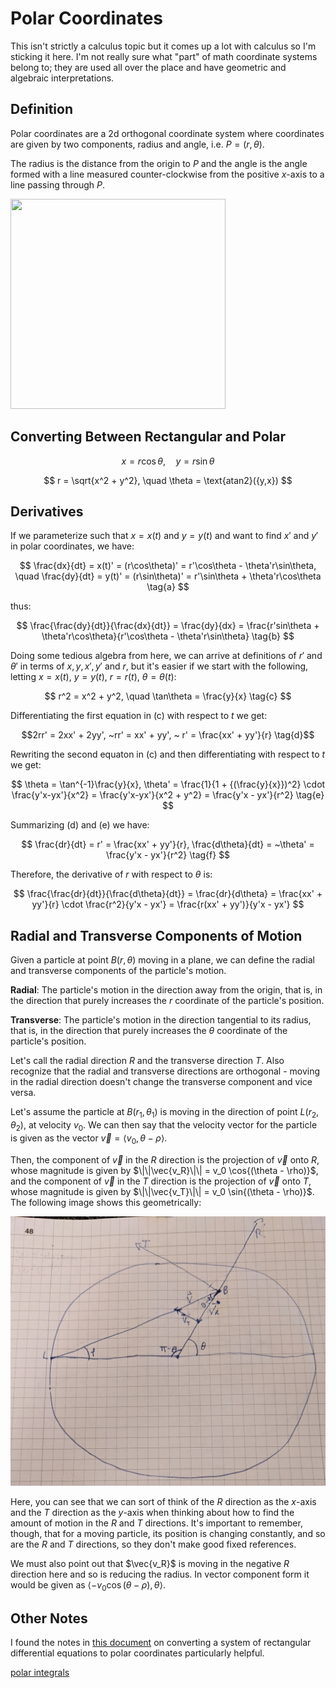 # Polar Coordinates

This isn't strictly a calculus topic but it comes up a lot with calculus so I'm sticking it here. I'm not really sure what "part" of math coordinate systems belong to; they are used all over the place and have geometric and algebraic interpretations.

## Definition

Polar coordinates are a 2d orthogonal coordinate system where coordinates are given by two components, radius and angle, i.e. $P = (r,\theta).$

The radius is the distance from the origin to $P$ and the angle is the angle formed with a line measured counter-clockwise from the positive $x$-axis to a line passing through $P$. 


<img src="https://upload.wikimedia.org/wikipedia/commons/thumb/a/a5/2D_polar.svg/1024px-2D_polar.svg.png"  width="344" height="336">


## Converting Between Rectangular and Polar

$$ x = r\cos\theta, \quad y = r\sin\theta $$

$$ r = \sqrt{x^2 + y^2}, \quad \theta = \text{atan2}({y,x}) $$

## Derivatives ##

If we parameterize such that $x = x(t)$ and $y = y(t)$ and want to find $x'$ and $y'$ in polar coordinates, we have:

$$ \frac{dx}{dt} = x(t)' = (r\cos\theta)' = r'\cos\theta - \theta'r\sin\theta, \quad \frac{dy}{dt} = y(t)' = (r\sin\theta)' = r'\sin\theta + \theta'r\cos\theta \tag{a} $$

thus:

$$ \frac{\frac{dy}{dt}}{\frac{dx}{dt}} = \frac{dy}{dx} = \frac{r'sin\theta + \theta'r\cos\theta}{r'\cos\theta - \theta'r\sin\theta} \tag{b} $$

Doing some tedious algebra from here, we can arrive at definitions of $r'$ and $\theta'$ in terms of $x, y, x', y' ~\text{and}~r$, but it's easier if we start with the following, letting $x=x(t), ~ y=y(t), ~ r=r(t), ~\theta = \theta(t)$:


$$ r^2 = x^2 + y^2, \quad \tan\theta = \frac{y}{x} \tag{c} $$

Differentiating the first equation in (c) with respect to $t$ we get:

$$2rr' = 2xx' + 2yy', ~rr' = xx' + yy', ~ r' = \frac{xx' + yy'}{r} \tag{d}$$

Rewriting the second equaton in (c) and then differentiating with respect to $t$ we get:

$$ \theta = \tan^{-1}\frac{y}{x}, \theta' = \frac{1}{1 + {(\frac{y}{x}})^2} \cdot \frac{y'x-yx'}{x^2} = \frac{y'x-yx'}{x^2 + y^2} = \frac{y'x - yx'}{r^2} \tag{e} $$

Summarizing (d) and (e) we have:

$$ \frac{dr}{dt} = r' = \frac{xx' + yy'}{r}, \frac{d\theta}{dt} = ~\theta' = \frac{y'x - yx'}{r^2} \tag{f} $$

Therefore, the derivative of $r$ with respect to $\theta$ is:

$$ \frac{\frac{dr}{dt}}{\frac{d\theta}{dt}} = \frac{dr}{d\theta} = \frac{xx' + yy'}{r} \cdot \frac{r^2}{y'x - yx'} = \frac{r(xx' + yy')}{y'x - yx'} $$

## Radial and Transverse Components of Motion


Given a particle at point $B(r,\theta)$ moving in a plane, we can define the radial and transverse components of the particle's motion.

**Radial**: The particle's motion in the direction away from the origin, that is, in the direction that purely increases the $r$ coordinate of the particle's position.

**Transverse**: The particle's motion in the direction tangential to its radius, that is, in the direction that purely increases the $\theta$ coordinate of the particle's position.

Let's call the radial direction $R$ and the transverse direction $T$. Also recognize that the radial and transverse directions are orthogonal - moving in the radial direction doesn't change the transverse component and vice versa. 

Let's assume the particle at $B(r_1, \theta_1)$ is moving in the direction of point $L(r_2, \theta_2)$, at velocity $v_0$. We can then say that the velocity vector for the particle is given as the vector $\vec{v} = \langle v_0, \theta - \rho \rangle$.

Then, the component of $\vec{v}$ in the $R$ direction is the projection of $\vec{v}$ onto $R$, whose magnitude is given by $\|\|\vec{v_R}\|\| = v_0 \cos{(\theta - \rho)}$, and the component of $\vec{v}$ in the $T$ direction is the projection of $\vec{v}$ onto $T$, whose magnitude is given by $\|\|\vec{v_T}\|\| = v_0 \sin{(\theta - \rho)}$. The following image shows this geometrically:

![Radial and Transverse Components](radial-and-transverse-components.jpg "Radial and Transverse Components")

Here, you can see that we can sort of think of the $R$ direction as the $x$-axis and the $T$ direction as the $y$-axis when thinking about how to find the amount of motion in the $R$ and $T$ directions. It's important to remember, though, that for a moving particle, its position is changing constantly, and so are the $R$ and $T$ directions, so they don't make good fixed references.

We must also point out that $\vec{v_R}$ is moving in the negative $R$ direction here and so is reducing the radius. In vector component form it would be given as $\langle -v_0 \cos{(\theta - \rho)}, \theta \rangle$.

## Other Notes
I found the notes in [this document](http://people.uncw.edu/hermanr/mat463/ODEBook/Book/Systems.pdf) on converting a system of rectangular differential equations to polar coordinates particularly helpful.

[polar integrals](https://math.libretexts.org/Bookshelves/Calculus/Map%3A_Calculus__Early_Transcendentals_(Stewart)/10%3A_Parametric_Equations_And_Polar_Coordinates/10.04%3A_Areas_and_Lengths_in_Polar_Coordinates)
